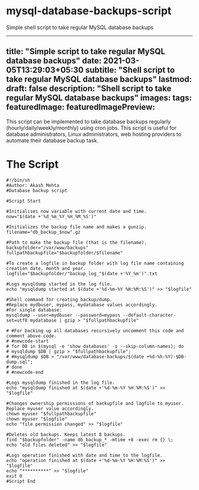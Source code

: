 # mysql-database-backups-script
Simple shell script to take regular MySQL database backups

---
title: "Simple script to take regular MySQL database backups"
date: 2021-03-05T13:29:03+05:30
subtitle: "Shell script to take regular MySQL database backups"
lastmod:
draft: false
description: "Shell script to take regular MySQL database backups"
images:
tags:
featuredImage: 
featuredImagePreview: 
---

This script can be implemented to take database backups regularly (hourly/daily/weekly/monthly) using cron jobs. This script is useful for database administrators, Linux administrators, web hosting providers to automate their database backup task.

# The Script

````
#!/bin/sh
#Author: Akash Mehta
#Database backup script

#Script Start

#Initialises now variable with current date and time.
now="$(date +'%d_%m_%Y_%H_%M_%S')"

#Initializes the backup file name and makes a gunzip.
filename="db_backup_$now".gz

#Path to make the backup file (that is the filename).
backupfolder="/var/www/backups"
fullpathbackupfile="$backupfolder/$filename"

#To create a logfile in backup folder with log file name containing creation date, month and year.
logfile="$backupfolder/"backup_log_"$(date +'%Y_%m')".txt

#Logs mysqldump started in the log file.
echo "mysqldump started at $(date +'%d-%m-%Y %H:%M:%S')" >> "$logfile"

#Shell command for creating backup/dump.
#Replace mydbuser, mypass, mydatabase values accordingly.
#For single database:
mysqldump --user=mydbuser --password=mypass --default-character-set=utf8 mydatabase | gzip > "$fullpathbackupfile"

# #For backing up all databases recursively uncomment this code and comment above code.
# #newcode-start
# for DB in $(mysql -e 'show databases' -s --skip-column-names); do
# mysqldump $DB | gzip > "$fullpathbackupfile";
# #mysqldump $DB > "/var/www/database-backups/$(date +%d-%h-%Y)-$DB-dump.sql";
# done
# #newcode-end

#Logs mysqldump finished in the log file.
echo "mysqldump finished at $(date +'%d-%m-%Y %H:%M:%S')" >> "$logfile"

#Changes ownership permissions of backupfile and logfile to myuser. Replace myuser value accordingly.
chown myuser "$fullpathbackupfile"
chown myuser "$logfile"
echo "file permission changed" >> "$logfile"

#Deletes old backups. Keeps latest 8 backups.
find "$backupfolder" -name db_backup_* -mtime +8 -exec rm {} \;
echo "old files deleted" >> "$logfile"

#Logs operation finished with date and time to the logfile.
echo "operation finished at $(date +'%d-%m-%Y %H:%M:%S')" >> "$logfile"
echo "**********" >> "$logfile"
exit 0
#Script End
````
